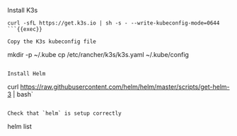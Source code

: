 Install K3s
```
curl -sfL https://get.k3s.io | sh -s - --write-kubeconfig-mode=0644
```{{exec}}

Copy the K3s kubeconfig file
```
mkdir -p ~/.kube
cp /etc/rancher/k3s/k3s.yaml ~/.kube/config
```{{exec}}

Install Helm
```
curl https://raw.githubusercontent.com/helm/helm/master/scripts/get-helm-3 | bash`
```{{exec}}

Check that `helm` is setup correctly
```
helm list
